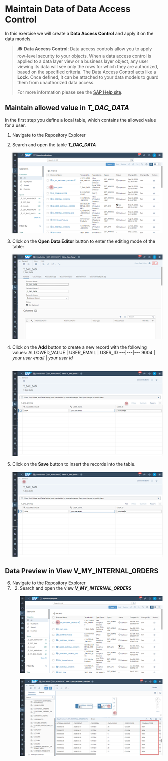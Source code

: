 # Maintain Data of Data Access Control

In this exercise we will create a **Data Access Control** and apply it on the data models. 
>:mortar_board: **Data Access Control**: Data access controls allow you to apply row-level security to your objects. When a data access control is applied to a data layer view or a business layer object, any user viewing its data will see only the rows for which they are authorized, based on the specified criteria. The Data Access Control acts like a **Lock**. Once defined, it can be attached to your data models to guard them from unauthorized data access.
>
>For more information please see the [SAP Help site](https://help.sap.com/viewer/c8a54ee704e94e15926551293243fd1d/cloud/en-US/a032e51c730147c7a1fcac125b4cfe14.html).
 

## Maintain allowed value in _T_DAC_DATA_
In the first step you define a local table, which contains the allowed value for a user.

1. Navigate to the Repository Explorer
2. Search and open the table _**T_DAC_DATA**_ 
  <br><br>![](../images/maintain_dac_01.png)

 
3. Click on the **Open Data Editor** button to enter the editing mode of the table:
  <br><br>![](../images/create_dac_table_02.png)
4. Click on the **Add** button to create a new record with the following values:
   ALLOWED_VALUE | USER_EMAIL | USER_ID
   ---|---|---
   9004 | _your user email_ | _your user id_  
   <br><br>![](../images/maintain_dac_03.png)

5. Click on the **Save** button to insert the records into the table.
  <br><br>![](../images/maintain_dac_04.png)
  

## Data Preview in View V_MY_INTERNAL_ORDERS 
6. Navigate to the Repository Explorer
7. 2. Search and open the view _**V_MY_INTERNAL_ORDERS**_ 
   <br><br>![](../images/maintain_dac_05.png)
   <br><br>![](../images/maintain_dac_06.png)
